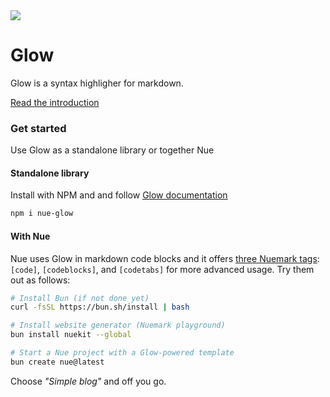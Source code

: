 
<a href="https://nuejs.org/blog/introducing-glow/">
  <img src="https://nuejs.org/img/glow-og.png">
</a>

# Glow
Glow is a syntax highligher for markdown.

[Read the introduction](//nuejs.org/blog/introducing-glow/)


### Get started
Use Glow as a standalone library or together Nue


#### Standalone library
Install with NPM and and follow [Glow documentation](//nuejs.org/docs/concepts/syntax-highlighting.html)

``` sh
npm i nue-glow
```

#### With Nue

Nue uses Glow in markdown code blocks and it offers [three Nuemark tags](/reference/nuemark-tags.html#code): `[code]`, `[codeblocks]`, and `[codetabs]` for more advanced usage. Try them out as follows:

``` sh
# Install Bun (if not done yet)
curl -fsSL https://bun.sh/install | bash

# Install website generator (Nuemark playground)
bun install nuekit --global

# Start a Nue project with a Glow-powered template
bun create nue@latest
```

Choose *"Simple blog"* and off you go.